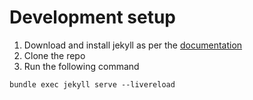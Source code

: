 # Development setup
1. Download and install jekyll as per the [documentation](https://jekyllrb.com/docs/installation/#guides)
1. Clone the repo  
1. Run the following command
```
bundle exec jekyll serve --livereload
```

